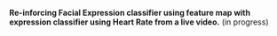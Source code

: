 **Re-inforcing Facial Expression classifier using feature map with expression classifier using Heart Rate from a live video.**
(in progress)
